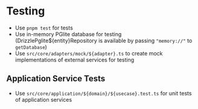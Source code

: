 # Testing

- Use `pnpm test` for tests
- Use in-memory PGlite database for testing (DrizzlePglite${entity}Repository is available by passing `"memory://"` to `getDatabase`)
- Use `src/core/adapters/mock/${adapter}.ts` to create mock implementations of external services for testing

## Application Service Tests

- Use `src/core/application/${domain}/${usecase}.test.ts` for unit tests of application services
